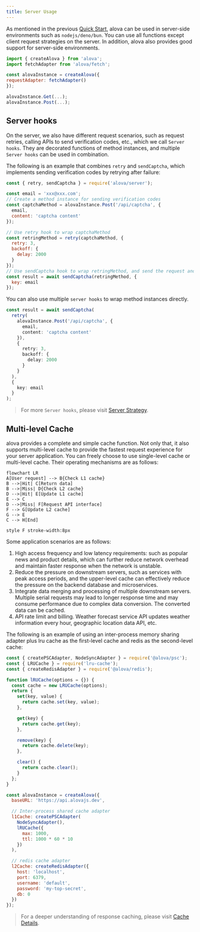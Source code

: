 ```yaml
---
title: Server Usage
---
```


As mentioned in the previous [Quick Start](/next/tutorial/getting-started/quick-start), alova can be used in server-side environments such as `nodejs/deno/bun`. You can use all functions except client request strategies on the server. In addition, alova also provides good support for server-side environments.

```js
import { createAlova } from 'alova';
import fetchAdapter from 'alova/fetch';

const alovaInstance = createAlova({
requestAdapter: fetchAdapter()
});

alovaInstance.Get(...);
alovaInstance.Post(...);
```

## Server hooks

On the server, we also have different request scenarios, such as request retries, calling APIs to send verification codes, etc., which we call `Server hooks`. They are decorated functions of method instances, and multiple `Server hooks` can be used in combination.

The following is an example that combines `retry` and `sendCaptcha`, which implements sending verification codes by retrying after failure:

```js
const { retry, sendCaptcha } = require('alova/server');

const email = 'xxx@xxx.com';
// Create a method instance for sending verification codes
const captchaMethod = alovaInstance.Post('/api/captcha', {
  email,
  content: 'captcha content'
});

// Use retry hook to wrap captchaMethod
const retringMethod = retry(captchaMethod, {
  retry: 3,
  backoff: {
    delay: 2000
  }
});
// Use sendCaptcha hook to wrap retringMethod, and send the request and get the response result through await
const result = await sendCaptcha(retringMethod, {
  key: email
});
```

You can also use multiple `server hooks` to wrap method instances directly.

```ts
const result = await sendCaptcha(
  retry(
    alovaInstance.Post('/api/captcha', {
      email,
      content: 'captcha content'
    }),
    {
      retry: 3,
      backoff: {
        delay: 2000
      }
    }
  ),
  {
    key: email
  }
);
```

> For more `Server hooks`, please visit [Server Strategy](/next/tutorial/server/strategy).

## Multi-level Cache

alova provides a complete and simple cache function. Not only that, it also supports multi-level cache to provide the fastest request experience for your server application. You can freely choose to use single-level cache or multi-level cache. Their operating mechanisms are as follows:

```mermaid
flowchart LR
A[User request] --> B{Check L1 cache}
B -->|Hit| C[Return data]
B -->|Miss| D{Check L2 cache}
D -->|Hit| E[Update L1 cache]
E --> C
D -->|Miss| F[Request API interface]
F --> G[Update L2 cache]
G --> E
C --> H[End]

style F stroke-width:8px
```

Some application scenarios are as follows:

1. High access frequency and low latency requirements: such as popular news and product details, which can further reduce network overhead and maintain faster response when the network is unstable.
2. Reduce the pressure on downstream servers, such as services with peak access periods, and the upper-level cache can effectively reduce the pressure on the backend database and microservices.
3. Integrate data merging and processing of multiple downstream servers. Multiple serial requests may lead to longer response time and may consume performance due to complex data conversion. The converted data can be cached.
4. API rate limit and billing. Weather forecast service API updates weather information every hour, geographic location data API, etc.

The following is an example of using an inter-process memory sharing adapter plus lru cache as the first-level cache and redis as the second-level cache:

```js
const { createPSCAdapter, NodeSyncAdapter } = require('@alova/psc');
const { LRUCache } = require('lru-cache');
const { createRedisAdapter } = require('@alova/redis');

function lRUCache(options = {}) {
  const cache = new LRUCache(options);
  return {
    set(key, value) {
      return cache.set(key, value);
    },

    get(key) {
      return cache.get(key);
    },

    remove(key) {
      return cache.delete(key);
    },

    clear() {
      return cache.clear();
    }
  };
}

const alovaInstance = createAlova({
  baseURL: 'https://api.alovajs.dev',

  // Inter-process shared cache adapter
  l1Cache: createPSCAdapter(
    NodeSyncAdapter(),
    lRUCache({
      max: 1000,
      ttl: 1000 * 60 * 10
    })
  ),

  // redis cache adapter
  l2Cache: createRedisAdapter({
    host: 'localhost',
    port: 6379,
    username: 'default',
    password: 'my-top-secret',
    db: 0
  })
});
```

> For a deeper understanding of response caching, please visit [Cache Details](/next/tutorial/cache).
